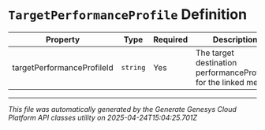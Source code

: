 # `TargetPerformanceProfile` Definition

| Property | Type | Required | Description |
|----------|------|----------|-------------|
| targetPerformanceProfileId | `string` | Yes | The target destination performanceProfileId for the linked metric. |

---

*This file was automatically generated by the Generate Genesys Cloud Platform API classes utility on 2025-04-24T15:04:25.701Z*